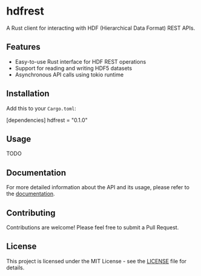 
# hdfrest

A Rust client for interacting with HDF (Hierarchical Data Format) REST APIs.

## Features

- Easy-to-use Rust interface for HDF REST operations
- Support for reading and writing HDF5 datasets
- Asynchronous API calls using tokio runtime

## Installation

Add this to your `Cargo.toml`:


[dependencies]
hdfrest = "0.1.0"


## Usage

TODO

## Documentation

For more detailed information about the API and its usage, please refer to the [documentation](https://docs.rs/hdfrest).

## Contributing

Contributions are welcome! Please feel free to submit a Pull Request.

## License

This project is licensed under the MIT License - see the [LICENSE](LICENSE) file for details.
